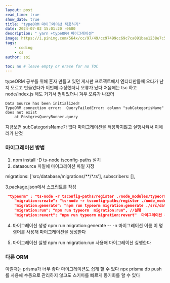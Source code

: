 ```yaml
---
layout: post
read_time: true
show_date: true
title: "typeORM 마이그레이션 적용하기"
date: 2024-07-02 15:01:20 -0600
description: " yarn +typeORM 마이그레이션" 
image: https://i.pinimg.com/564x/cc/97/49/cc97499cc69c7ca091bae1238e7c5d59.jpg
tags: 
    - coding
    - cs
author: soi

toc: no # leave empty or erase for no TOC
---
```

typeORM 공부를 위해 혼자 만들고 있던 게시판 프로젝트에서 엔티티만들때 오타가 난지 모르고 만들었다가 이번에 수정했더니 오류가 났다 
처음에는 tsc 하고 node/index.js 해도 거기서 멈춰있더니 겨우 오류가 나왔더 
``` shell
Data Source has been initialized!
TypeORM connection error:  QueryFailedError: column "subCategorisName" does not exist
    at PostgresQueryRunner.query 
```
지금보면 subCategorisName가 없다 
마이그레이션을 적용하지않고 실행시켜서 이에러가 난것

### 마이그레이션 방법
1.  npm install -D ts-node tsconfig-paths 설치 
2. datasource 파일에 마이그레이션 파일 지정

migrations: ['src/database/migrations/**/*.ts'],
  subscribers: [],

3.package.json에서 스크립트를 작성

```json
 "typeorm" : "ts-node -r tsconfig-paths/register ./node_modules/typeorm/cli.js --dataSource src/dataSource.ts",
    "migration:create": "ts-node -r tsconfig-paths/register ./node_modules/typeorm/cli.js migration:create ./src/database/migrations/Migration", //마이그레이션 생성
    "migration:generate": "npm run typeorm migration:generate ./src/database/migrations/Migration", //마이그레이션 생성(자동생성)-> 폴더 구조 없이 
    "migration:run": "npm run typeorm  migration:run", //실행
    "migration:revert": "npm run typeorm migration:revert"  마이그레이션 되돌리기
```

4. 마이그레이션 생성
npm run migration:generate -- -n  마이그레이션 이름 
이 명령어를 사용해 마이그레이션을 생성한다 

5. 마이그레이션 실행
npm run migration:run 사용해 마이그레이션 실행한다 

### 다른 ORM
이럴때는 prisma가 너무 좋다 마이그레이션도 쉽게 할 수 있다
npx prisma db push를 사용해 수동으로 관리하지 않고도 스키마를 빠르게 동기화를 할 수 있다 
